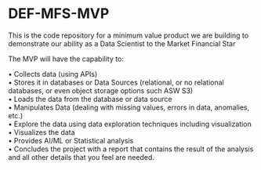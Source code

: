 # DEF-MFS-MVP
This is the code repository for a minimum value product we are building to demonstrate our ability as a Data Scientist to the Market Financial Star


The MVP will have the capability to: 

•	Collects data (using APIs)  
•	Stores it in databases or Data Sources (relational, or no relational databases, or even object storage options such ASW S3)  
•	Loads the data from the database or data source   
•	Manipulates Data (dealing with missing values, errors in data, anomalies, etc.)   
•	Explore the data using data exploration techniques including visualization    
•	Visualizes the data    
•	Provides AI/ML or Statistical analysis    
•	Concludes the project with a report that contains the result of the analysis and all other details that you feel are needed.    
